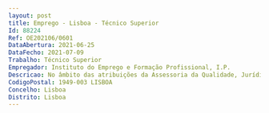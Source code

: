 ```yaml
--- 
layout: post
title: Emprego - Lisboa - Técnico Superior
Id: 88224
Ref: OE202106/0601
DataAbertura: 2021-06-25
DataFecho: 2021-07-09
Trabalho: Técnico Superior
Empregador: Instituto do Emprego e Formação Profissional, I.P.
Descricao: No âmbito das atribuições da Assessoria da Qualidade, Jurídica e Auditoria, do IEFP, I.P. – área de auditoria, compreendendo, entre outras, as seguintes atividades •	Analisar e avaliar a atividade das unidades orgânicas, na perspetiva do cumprimento de políticas, leis e regulamentos, planos e procedimentos, determinando a materialidade e o significado dos desvios encontrados e propondo as medidas corretivas adequadas, com vista a assegurar uma maior eficácia e eficiência do funcionamento dos serviços do IEFP, I. P. •	Realizar ações de acompanhamento, de verificação e de auditoria aos apoios técnicos e financeiros concedidos no âmbito das medidas de emprego, formação e reabilitação profissional •	Acompanhar a concretização das medidas decorrentes de recomendações formuladas na sequência de processos de auditoria internos e externos, avaliando as melhorias introduzidas e sinalizando eventuais fatores críticos ou condicionantes.
CodigoPostal: 1949-003 LISBOA
Concelho: Lisboa
Distrito: Lisboa
--- 
```

